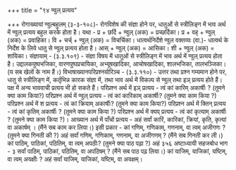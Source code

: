+++
title = "९४ ण्वुल् प्रत्यय"

+++
रोगाख्यायां ण्वुल्बहुलम् (३-३-१०८)- रोगविशेष की संज्ञा होने पर, धातुओं से स्त्रीलिङ्ग में भाव अर्थ में ण्वुल् प्रत्यय बहुल करके होता है। यथा - प्र + छर्दि + ण्वुल् (अक) = प्रच्छर्दिका। प्र + वह् + ण्वुल् (अक) = प्रवाहिका। वि + चर्च् + ण्वुल् (अक) = विचर्चिका।
धात्वर्थनिर्देशे ण्वुल वक्तव्यः (वा.)- धात्वर्थ के निर्देश के लिये धातु से ण्वुल् प्रत्यय होता है। आस् + ण्वुल् (अक) = आसिका। शी + ण्वुल् (अक) = शायिका।
संज्ञायाम् - (३.३.१०९) - संज्ञा विषय में धातुओं से स्त्रीलिङ्ग में भाव अर्थ में ण्वुल् प्रत्यय होता है। उद्दालकपुष्पभजिका, वारणपुष्पप्रचायिका, अभ्यूषखादिका, आचोषखादिका, शालभजिका, तालभञ्जिका। (य सब खेलों के नाम हैं।)
विभाषाख्यानपरिप्रश्नयोरिञ्च - (३.३.११०) - उत्तर तथा प्रश्न गम्यमान होने पर, धातु से स्त्रीलिङ्ग में, कर्तृभिन्न कारक संज्ञा में, तथा भाव अर्थ में विकल्प से ण्वुल् तथा इञ् प्रत्यय होते हैं। पक्ष में अन्य भाववाची प्रत्यय भी हो सकते हैं।
परिप्रश्न अर्थ में इञ् प्रत्यय - त्वं कां कारिम् अकार्षीः ? (तुमने क्या काम
किया?)
परिप्रश्न अर्थ में ण्वुल् प्रत्यय - त्वं कां कारिकाम् अकार्षीः? (तुमने क्या काम किया ?)
परिप्रश्न अर्थ में श प्रत्यय - त्वं कां क्रियाम् अकार्षीः? (तुमने क्या काम किया?)
परिप्रश्न अर्थ में क्तिन् प्रत्यय - त्वं कां कृतिम् अकार्षीः ? (तुमने क्या काम किया ?)
परिप्रश्न अर्थ में क्यप् प्रत्यय - त्वं कां कृत्याम् अकार्षीः ? (तुमने क्या काम किया ?)।
आख्यान अर्थ में पाँचों प्रत्यय - अहं सर्वां कारिं, कारिकां, क्रियां, कृति, कृत्यां वा अकार्षम् । (मैंने सब काम कर लिया।)
इसी प्रकार - कां गणिम्, गणिकाम्, गणनाम्, वा त्वम् अजीगणः ? (तुमने क्या गिनती की ?) अहं सर्वां गणिम्, गणिकाम्, गणनाम्, वा अजीगणम् ? (मैंने सब गिनती
कर ली।)
कां पाठिम्, पाठिकां, पठितिम्, वा त्वम् अपठीः? (तुमने क्या पाठ पढ़ा ?) अहं
३५६
अष्टाध्यायी सहजबोध भाग - ३
सर्वां पाठिम्, पाठिकां, पठितिम्, वा अपठिषम् ? (मैंने सब पाठ पढ़ लिया।)
कां याजिम्, याजिकां, यष्टिम्, वा त्वम् अयक्षीः ? अहं सर्वां याजिम्, याजिकां, यष्टिम्, वा अयक्षम्।